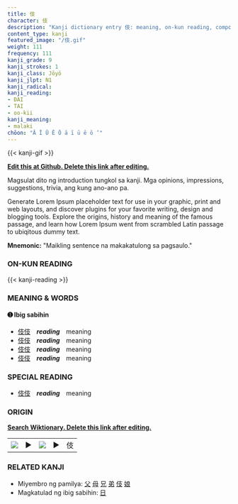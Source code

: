 ```yaml
---
title: 伎
character: 伎
description: "Kanji dictionary entry 伎: meaning, on-kun reading, compounds, origin, related kanji"
content_type: kanji
featured_image: "/伎.gif"
weight: 111
frequency: 111
kanji_grade: 9
kanji_strokes: 1
kanji_class: Jōyō
kanji_jlpt: N1
kanji_radical: 
kanji_reading: 
- DAI
- TAI
- oo-kii
kanji_meaning:
- malaki
chōon: "Ā Ī Ū Ē Ō ā ī ū ē ō ’"
---
```

[//]: # (Don't edit the line below. Kanji animated GIF code is automatically generated.)
{{< kanji-gif >}}

[//]: # (Edit below this line.)

**[Edit this at Github. Delete this link after editing.](https://github.com/tim0g/tim/tree/main/content/kanji/伎/index.md)**

Magsulat dito ng introduction tungkol sa kanji. Mga opinions, impressions, suggestions, trivia, ang kung ano-ano pa.

Generate Lorem Ipsum placeholder text for use in your graphic, print and web layouts, and discover plugins for your favorite writing, design and blogging tools. Explore the origins, history and meaning of the famous passage, and learn how Lorem Ipsum went from scrambled Latin passage to ubiqitous dummy text.
 
**Mnemonic:** "Maikling sentence na makakatulong sa pagsaulo."

### ON-KUN READING

[//]: # (Don't edit the line below. ON-KUN READING code is automatically generated.)
{{< kanji-reading >}}

### MEANING & WORDS

#### ➊ **Ibig sabihin**
  - [伎](../伎)[伎](../伎)　***reading***　meaning
  - [伎](../伎)[伎](../伎)　***reading***　meaning
  - [伎](../伎)[伎](../伎)　***reading***　meaning
  - [伎](../伎)[伎](../伎)　***reading***　meaning

### SPECIAL READING
  - [伎](../伎)[伎](../伎)　***reading***　meaning

### ORIGIN

**[Search Wiktionary. Delete this link after editing.](https://wiktionary.org/wiki/伎)**
<table class="kanji-table"><tr><td>
<img src="60px-伎-bronze.svg.png">
</td><td>▶</td><td>
<img src="60px-伎-oracle.svg.png">
</td><td>▶</td>
<td class="kanji-origin">伎</td>
</tr></table>

### RELATED KANJI
- Miyembro ng pamilya: [父](../父) [母](../母) [兄](../兄) [弟](../弟) [伎](../伎) [娘](../娘)
- Magkatulad ng ibig sabihin: [日](../日)
